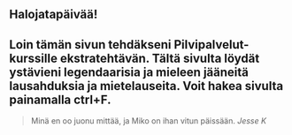 ## Halojatapäivää!

Loin tämän sivun tehdäkseni Pilvipalvelut-kurssille ekstratehtävän. Tältä sivulta löydät ystävieni legendaarisia ja mieleen jääneitä lausahduksia ja mietelauseita. Voit hakea sivulta painamalla ctrl+F.
--
>Minä en oo juonu mittää, ja Miko on ihan vitun päissään.
*Jesse K*
>

